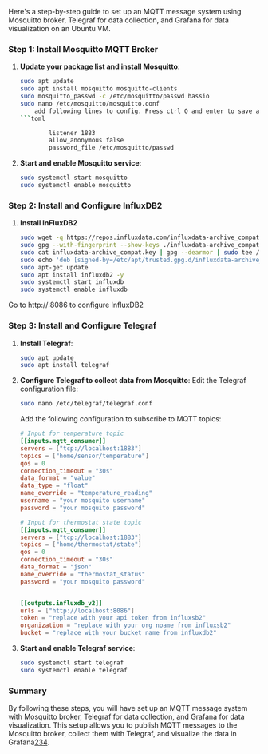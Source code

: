 Here's a step-by-step guide to set up an MQTT message system using Mosquitto broker, Telegraf for data collection, and Grafana for data visualization on an Ubuntu VM.

### Step 1: Install Mosquitto MQTT Broker
1. **Update your package list and install Mosquitto**:
    ```bash
    sudo apt update
    sudo apt install mosquitto mosquitto-clients
    sudo mosquitto_passwd -c /etc/mosquitto/passwd hassio
    sudo nano /etc/mosquitto/mosquitto.conf
        add following lines to config. Press ctrl O and enter to save and press ctrl X to exit nano
    ```toml
    
            listener 1883
            allow_anonymous false
            password_file /etc/mosquitto/passwd

    ```

2. **Start and enable Mosquitto service**:
    ```bash
    sudo systemctl start mosquitto
    sudo systemctl enable mosquitto
    ```

### Step 2: Install and Configure InfluxDB2

1. **Install InFluxDB2**
    ```bash
    sudo wget -q https://repos.influxdata.com/influxdata-archive_compat.key
    sudo gpg --with-fingerprint --show-keys ./influxdata-archive_compat.key
    sudo cat influxdata-archive_compat.key | gpg --dearmor | sudo tee /etc/apt/trusted.gpg.d/influxdata-archive_compat.gpg > /dev/null
    sudo echo 'deb [signed-by=/etc/apt/trusted.gpg.d/influxdata-archive_compat.gpg] https://repos.influxdata.com/debian stable main' | sudo tee /etc/apt/sources.list.d/influxdata.list
    sudo apt-get update
    sudo apt install influxdb2 -y
    sudo systemctl start influxdb
    sudo systemctl enable influxdb
    ```
Go to http://<your ip>:8086 to configure InfluxDB2

### Step 3: Install and Configure Telegraf
1. **Install Telegraf**:
    ```bash
    sudo apt update
    sudo apt install telegraf
    ```

2. **Configure Telegraf to collect data from Mosquitto**:
    Edit the Telegraf configuration file:
    ```bash
    sudo nano /etc/telegraf/telegraf.conf
    ```
    Add the following configuration to subscribe to MQTT topics:

    ```toml
    # Input for temperature topic
    [[inputs.mqtt_consumer]]
    servers = ["tcp://localhost:1883"]
    topics = ["home/sensor/temperature"]
    qos = 0
    connection_timeout = "30s"
    data_format = "value"
    data_type = "float"
    name_override = "temperature_reading"
    username = "your mosquito username"
    password = "your mosquito password"

    # Input for thermostat state topic
    [[inputs.mqtt_consumer]]
    servers = ["tcp://localhost:1883"]
    topics = ["home/thermostat/state"]
    qos = 0
    connection_timeout = "30s"
    data_format = "json"
    name_override = "thermostat_status"
    password = "your mosquito password"


    [[outputs.influxdb_v2]]
    urls = ["http://localhost:8086"]
    token = "replace with your api token from influxsb2"
    organization = "replace with your org noame from influxsb2"  
    bucket = "replace with your bucket name from influxdb2"


    ```

3. **Start and enable Telegraf service**:
    ```bash
    sudo systemctl start telegraf
    sudo systemctl enable telegraf
    ```



### Summary
By following these steps, you will have set up an MQTT message system with Mosquitto broker, Telegraf for data collection, and Grafana for data visualization. This setup allows you to publish MQTT messages to the Mosquitto broker, collect them with Telegraf, and visualize the data in Grafana[2](https://www.influxdata.com/blog/MQTT-Telegraf-InfluxDB-Cloud-v3-tutorial/)[3](https://itobey.dev/connecting-telegraf-to-mosquitto-with-influxdb/)[4](https://grafana.com/tutorials/stream-metrics-from-telegraf-to-grafana/).
